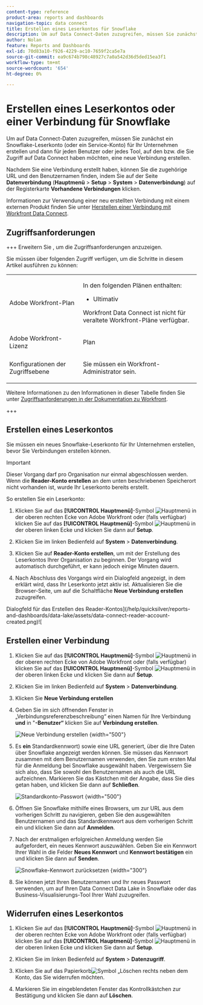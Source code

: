 ```yaml
---
content-type: reference
product-area: reports and dashboards
navigation-topic: data connect
title: Erstellen eines Leserkontos für Snowflake
description: Um auf Data Connect-Daten zuzugreifen, müssen Sie zunächst ein Snowflake-Leserkonto erstellen.
author: Nolan
feature: Reports and Dashboards
exl-id: 70d83a10-f926-4229-ac10-7659f2ca5e7a
source-git-commit: ea9c674b798c48927c7a0a542d36d5ded15ea3f1
workflow-type: tm+mt
source-wordcount: '654'
ht-degree: 0%

---
```


# Erstellen eines Leserkontos oder einer Verbindung für Snowflake

Um auf Data Connect-Daten zuzugreifen, müssen Sie zunächst ein Snowflake-Leserkonto (oder ein Service-Konto) für Ihr Unternehmen erstellen und dann für jeden Benutzer oder jedes Tool, auf den bzw. die Sie Zugriff auf Data Connect haben möchten, eine neue Verbindung erstellen.

Nachdem Sie eine Verbindung erstellt haben, können Sie die zugehörige URL und den Benutzernamen finden, indem Sie auf der Seite **Datenverbindung** (**Hauptmenü** > **Setup** > **System** > **Datenverbindung**) auf der Registerkarte **Vorhandene Verbindungen** klicken.

Informationen zur Verwendung einer neu erstellten Verbindung mit einem externen Produkt finden Sie unter [Herstellen einer Verbindung mit Workfront Data Connect](/help/quicksilver/reports-and-dashboards/data-lake/share-data-externally.md).

## Zugriffsanforderungen

+++ Erweitern Sie , um die Zugriffsanforderungen anzuzeigen.

Sie müssen über folgenden Zugriff verfügen, um die Schritte in diesem Artikel ausführen zu können:

<table style="table-layout:auto"> 
 <col> 
 <col> 
 <tbody> 
  <tr> 
   <td role="rowheader">Adobe Workfront-Plan</td> 
   <td><p>In den folgenden Plänen enthalten:</p>
    <ul>
        <li>Ultimativ</li> 
    </ul>    
   <!--<p>Can be purchased as an add-on to the following plans:</p> 
    <ul>
        <li>Select</li> 
        <li>Prime</li>
    </ul>--> 
    <p>Workfront Data Connect ist nicht für veraltete Workfront-Pläne verfügbar.</p> 
   </td>
  </tr> 
  <tr> 
   <td role="rowheader">Adobe Workfront-Lizenz</td> 
   <td><p>Plan</p></td> 
  </tr> 
  <tr> 
   <td role="rowheader">Konfigurationen der Zugriffsebene</td> 
   <td> <p>Sie müssen ein Workfront-Administrator sein.</p></td> 
  </tr> 
 </tbody> 
</table>

Weitere Informationen zu den Informationen in dieser Tabelle finden Sie unter [Zugriffsanforderungen in der Dokumentation zu Workfront](/help/quicksilver/administration-and-setup/add-users/access-levels-and-object-permissions/access-level-requirements-in-documentation.md).

+++

## Erstellen eines Leserkontos

Sie müssen ein neues Snowflake-Leserkonto für Ihr Unternehmen erstellen, bevor Sie Verbindungen erstellen können.

>[!IMPORTANT]
>
>Dieser Vorgang darf pro Organisation nur einmal abgeschlossen werden. Wenn die **Reader-Konto erstellen** an dem unten beschriebenen Speicherort nicht vorhanden ist, wurde Ihr Leserkonto bereits erstellt.

So erstellen Sie ein Leserkonto:

1. Klicken Sie auf das **[!UICONTROL Hauptmenü]**-Symbol ![Hauptmenü](/help/_includes/assets/main-menu-icon.png) in der oberen rechten Ecke von Adobe Workfront oder (falls verfügbar) klicken Sie auf das **[!UICONTROL Hauptmenü]**-Symbol ![Hauptmenü](/help/_includes/assets/main-menu-icon-left-nav.png) in der oberen linken Ecke und klicken Sie dann auf **Setup**.

1. Klicken Sie im linken Bedienfeld auf **System** > **Datenverbindung**.

1. Klicken Sie auf **Reader-Konto erstellen**, um mit der Erstellung des Leserkontos Ihrer Organisation zu beginnen. Der Vorgang wird automatisch durchgeführt, er kann jedoch einige Minuten dauern.

1. Nach Abschluss des Vorgangs wird ein Dialogfeld angezeigt, in dem erklärt wird, dass Ihr Leserkonto jetzt aktiv ist. Aktualisieren Sie die Browser-Seite, um auf die Schaltfläche **Neue Verbindung erstellen** zuzugreifen.

Dialogfeld für das Erstellen des Reader-Kontos](/help/quicksilver/reports-and-dashboards/data-lake/assets/data-connect-reader-account-created.png)![

## Erstellen einer Verbindung

1. Klicken Sie auf das **[!UICONTROL Hauptmenü]**-Symbol ![Hauptmenü](/help/_includes/assets/main-menu-icon.png) in der oberen rechten Ecke von Adobe Workfront oder (falls verfügbar) klicken Sie auf das **[!UICONTROL Hauptmenü]**-Symbol ![Hauptmenü](/help/_includes/assets/main-menu-icon-left-nav.png) in der oberen linken Ecke und klicken Sie dann auf **Setup**.

1. Klicken Sie im linken Bedienfeld auf **System** > **Datenverbindung**.

1. Klicken Sie **Neue Verbindung erstellen**

1. Geben Sie im sich öffnenden Fenster in „Verbindungsreferenzbeschreibung“ einen Namen für Ihre Verbindung **und** in &quot;**-Benutzer“** klicken Sie auf **Verbindung erstellen**.

   ![Neue Verbindung erstellen](/help/quicksilver/reports-and-dashboards/data-lake/assets/new-reader-connection.png) {width="500"}

1. Es **ein** Standardkennwort) sowie eine URL generiert, über die Ihre Daten über Snowflake angezeigt werden können. Sie müssen das Kennwort zusammen mit dem Benutzernamen verwenden, den Sie zum ersten Mal für die Anmeldung bei Snowflake ausgewählt haben. Vergewissern Sie sich also, dass Sie sowohl den Benutzernamen als auch die URL aufzeichnen. Markieren Sie das Kästchen mit der Angabe, dass Sie dies getan haben, und klicken Sie dann auf **Schließen**.

   ![Standardkonto-Passwort](/help/quicksilver/reports-and-dashboards/data-lake/assets/default-password-reader-account.png) {width="500"}

1. Öffnen Sie Snowflake mithilfe eines Browsers, um zur URL aus dem vorherigen Schritt zu navigieren, geben Sie den ausgewählten Benutzernamen und das Standardkennwort aus dem vorherigen Schritt ein und klicken Sie dann auf **Anmelden**.

1. Nach der erstmaligen erfolgreichen Anmeldung werden Sie aufgefordert, ein neues Kennwort auszuwählen. Geben Sie ein Kennwort Ihrer Wahl in die Felder **Neues Kennwort** und **Kennwort bestätigen** ein und klicken Sie dann auf **Senden**.

   ![Snowflake-Kennwort zurücksetzen](/help/quicksilver/reports-and-dashboards/data-lake/assets/reset-snowflake-password.png) {width="300"}

1. Sie können jetzt Ihren Benutzernamen und Ihr neues Passwort verwenden, um auf Ihren Data Connect Data Lake in Snowflake oder das Business-Visualisierungs-Tool Ihrer Wahl zuzugreifen.

## Widerrufen eines Leserkontos

1. Klicken Sie auf das **[!UICONTROL Hauptmenü]**-Symbol ![Hauptmenü](/help/_includes/assets/main-menu-icon.png) in der oberen rechten Ecke von Adobe Workfront oder (falls verfügbar) klicken Sie auf das **[!UICONTROL Hauptmenü]**-Symbol ![Hauptmenü](/help/_includes/assets/main-menu-icon-left-nav.png) in der oberen linken Ecke und klicken Sie dann auf **Setup**.

1. Klicken Sie im linken Bedienfeld auf **System** > **Datenzugriff**.

1. Klicken Sie auf das Papierkorb![Symbol „Löschen](/help/quicksilver/reports-and-dashboards/data-lake/assets/delete.png) rechts neben dem Konto, das Sie widerrufen möchten.

1. Markieren Sie im eingeblendeten Fenster das Kontrollkästchen zur Bestätigung und klicken Sie dann auf **Löschen**.
